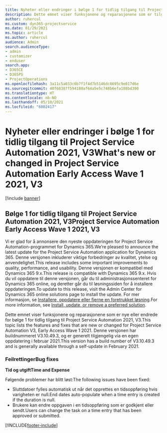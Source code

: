 ```yaml
---
title: Nyheter eller endringer i bølge 1 for tidlig tilgang til Project Service Automation 2021, V3
description: Dette emnet viser funksjonene og reparasjonene som er tilgjengelige i bølge 1 for tidlig tilgang til Project Service Automation 2021, V3.
author: ruhercul
ms.custom: dyn365-projectservice
ms.date: 01/29/2021
ms.topic: article
ms.author: ruhercul
audience: Admin
search.audienceType:
- admin
- customizer
- enduser
search.app:
- D365CE
- D365PS
- ProjectOperations
ms.openlocfilehash: 3a11c5a033c6b7f1f4d7b5146dc8695c9e017d6e
ms.sourcegitcommit: 40f68387f594180af64a5e5c748b6efa188bd300
ms.translationtype: HT
ms.contentlocale: nb-NO
ms.lasthandoff: 05/10/2021
ms.locfileid: "6002417"
---
```

# <a name="whats-new-or-changed-in-project-service-automation-early-access-wave-1-2021-v3"></a><span data-ttu-id="6f9af-103">Nyheter eller endringer i bølge 1 for tidlig tilgang til Project Service Automation 2021, V3</span><span class="sxs-lookup"><span data-stu-id="6f9af-103">What's new or changed in Project Service Automation Early Access Wave 1 2021, V3</span></span>

[!include [banner](../includes/psa-now-project-operations.md)]

## <a name="project-service-automation-early-access-wave-1-2021-v3"></a><span data-ttu-id="6f9af-104">Bølge 1 for tidlig tilgang til Project Service Automation 2021, V3</span><span class="sxs-lookup"><span data-stu-id="6f9af-104">Project Service Automation Early Access Wave 1 2021, V3</span></span>

<span data-ttu-id="6f9af-105">Vi er glad for å annonsere den nyeste oppdateringen for Project Service Automation-programmet for Dynamics 365.</span><span class="sxs-lookup"><span data-stu-id="6f9af-105">We’re pleased to announce the latest update for the Project Service Automation application for Dynamics 365.</span></span> <span data-ttu-id="6f9af-106">Denne versjonen inkluderer viktige forbedringer av kvalitet, ytelse og anvendelighet.</span><span class="sxs-lookup"><span data-stu-id="6f9af-106">This release includes some important improvements to quality, performance, and usability.</span></span> <span data-ttu-id="6f9af-107">Denne versjonen er kompatibel med Dynamics 365 9.x.</span><span class="sxs-lookup"><span data-stu-id="6f9af-107">This release is compatible with Dynamics 365 9.x.</span></span> <span data-ttu-id="6f9af-108">Hvis du vil oppdatere til denne versjonen, går du til administrasjonssenteret for Dynamics 365 online, og deretter går du til løsningssiden for å installere oppdateringen.</span><span class="sxs-lookup"><span data-stu-id="6f9af-108">To update to this release, visit the Admin Center for Dynamics 365 online solutions page to install the update.</span></span> <span data-ttu-id="6f9af-109">For mer informasjon, se [Installere, oppdatere eller fjerne en foretrukket løsning](/power-platform/admin/install-remove-preferred-solution).</span><span class="sxs-lookup"><span data-stu-id="6f9af-109">For more information, see [Install, update, or remove a preferred solution](/power-platform/admin/install-remove-preferred-solution).</span></span>

<span data-ttu-id="6f9af-110">Dette emnet viser funksjonene og reparasjonene som er nye eller endrede for bølge 1 for tidlig tilgang til Project Service Automation 2021, V3.</span><span class="sxs-lookup"><span data-stu-id="6f9af-110">This topic lists the features and fixes that are new or changed for Project Service Automation V3, Early Access Wave 1 2021.</span></span> <span data-ttu-id="6f9af-111">Denne versjonen har buildnummeret V3.10.49.3, og er generelt tilgjengelig via en egen oppdatering i februar 2021.</span><span class="sxs-lookup"><span data-stu-id="6f9af-111">This version has a build number of V3.10.49.3 and is generally available through a self-update in February 2021.</span></span>


### <a name="bug-fixes"></a><span data-ttu-id="6f9af-112">Feilrettinger</span><span class="sxs-lookup"><span data-stu-id="6f9af-112">Bug fixes</span></span>

<span data-ttu-id="6f9af-113">**Tid og utgift**</span><span class="sxs-lookup"><span data-stu-id="6f9af-113">**Time and Expense**</span></span>

<span data-ttu-id="6f9af-114">Følgende problemer har blitt løst:</span><span class="sxs-lookup"><span data-stu-id="6f9af-114">The following issues have been fixed:</span></span>

- <span data-ttu-id="6f9af-115">Sluttdatoer fylles automatisk ut når det opprettes en tidsoppføring hvis varigheten er null.</span><span class="sxs-lookup"><span data-stu-id="6f9af-115">End dates auto-populate when a time entry is created if the duration is null.</span></span>
- <span data-ttu-id="6f9af-116">Brukere kan endre oppgaven i en tidsoppføring som er godkjent eller sendt.</span><span class="sxs-lookup"><span data-stu-id="6f9af-116">Users can change the task on a time entry that has been approved or submitted.</span></span>


[!INCLUDE[footer-include](../includes/footer-banner.md)]